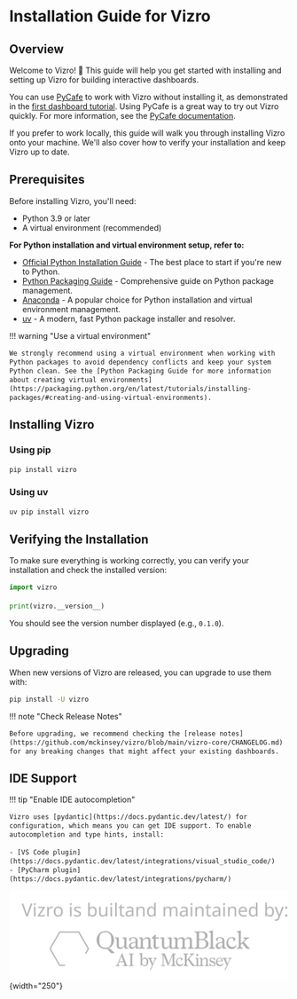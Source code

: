# Installation Guide for Vizro

## Overview

Welcome to Vizro! 👋 This guide will help you get started with installing and setting up Vizro for building interactive dashboards.

You can use [PyCafe](https://py.cafe/) to work with Vizro without installing it, as demonstrated in the [first dashboard tutorial](../tutorials/quickstart-tutorial.md). Using PyCafe is a great way to try out Vizro quickly. For more information, see the [PyCafe documentation](https://py.cafe/docs/apps/vizro).

If you prefer to work locally, this guide will walk you through installing Vizro onto your machine. We'll also cover how to verify your installation and keep Vizro up to date.

## Prerequisites

Before installing Vizro, you'll need:

- Python 3.9 or later
- A virtual environment (recommended)

**For Python installation and virtual environment setup, refer to:**

- [Official Python Installation Guide](https://www.python.org/downloads/) - The best place to start if you're new to Python.
- [Python Packaging Guide](https://packaging.python.org/en/latest/tutorials/installing-packages/#requirements-for-installing-packages) - Comprehensive guide on Python package management.
- [Anaconda](https://docs.conda.io/en/latest/) - A popular choice for Python installation and virtual environment management.
- [uv](https://github.com/astral-sh/uv) - A modern, fast Python package installer and resolver.

!!! warning "Use a virtual environment"

    We strongly recommend using a virtual environment when working with Python packages to avoid dependency conflicts and keep your system Python clean. See the [Python Packaging Guide for more information about creating virtual environments](https://packaging.python.org/en/latest/tutorials/installing-packages/#creating-and-using-virtual-environments).

## Installing Vizro

### Using pip

```bash
pip install vizro
```

### Using uv

```bash
uv pip install vizro
```

## Verifying the Installation

To make sure everything is working correctly, you can verify your installation and check the installed version:

```python
import vizro

print(vizro.__version__)
```

You should see the version number displayed (e.g., `0.1.0`).

## Upgrading

When new versions of Vizro are released, you can upgrade to use them with:

```bash
pip install -U vizro
```

!!! note "Check Release Notes"

    Before upgrading, we recommend checking the [release notes](https://github.com/mckinsey/vizro/blob/main/vizro-core/CHANGELOG.md) for any breaking changes that might affect your existing dashboards.

## IDE Support

!!! tip "Enable IDE autocompletion"

    Vizro uses [pydantic](https://docs.pydantic.dev/latest/) for configuration, which means you can get IDE support. To enable autocompletion and type hints, install:

    - [VS Code plugin](https://docs.pydantic.dev/latest/integrations/visual_studio_code/)
    - [PyCharm plugin](https://docs.pydantic.dev/latest/integrations/pycharm/)

![logo](../../assets/user_guides/install/logo_watermark_extended.svg){width="250"}
